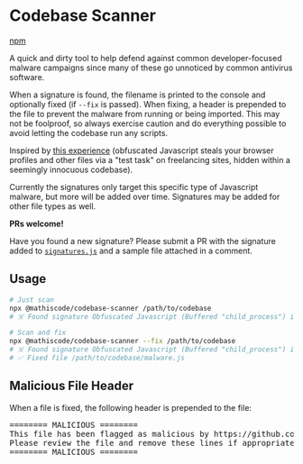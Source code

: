 <!-- markdownlint-disable MD033 -->

# Codebase Scanner

[npm](https://www.npmjs.com/package/@mathiscode/codebase-scanner)

A quick and dirty tool to help defend against common developer-focused malware campaigns since many of these go unnoticed by common antivirus software.

When a signature is found, the filename is printed to the console and optionally fixed (if `--fix` is passed). When fixing, a header is prepended to the file to prevent the malware from running or being imported. This may not be foolproof, so always exercise caution and do everything possible to avoid letting the codebase run any scripts.

Inspired by [this experience](https://www.reddit.com/r/Upwork/comments/14nat71/scam_warning_blockchain_developer_job_postings) (obfuscated Javascript steals your browser profiles and other files via a "test task" on freelancing sites, hidden within a seemingly innocuous codebase).

Currently the signatures only target this specific type of Javascript malware, but more will be added over time. Signatures may be added for other file types as well.

**PRs welcome!**

Have you found a new signature? Please submit a PR with the signature added to [`signatures.js`](signatures.js) and a sample file attached in a comment.

## Usage

```bash
# Just scan
npx @mathiscode/codebase-scanner /path/to/codebase
# ☠️ Found signature Obfuscated Javascript (Buffered "child_process") in file /path/to/codebase/malware.js
```

```bash
# Scan and fix
npx @mathiscode/codebase-scanner --fix /path/to/codebase
# ☠️ Found signature Obfuscated Javascript (Buffered "child_process") in file /path/to/codebase/malware.js
# ✅ Fixed file /path/to/codebase/malware.js
```

## Malicious File Header

When a file is fixed, the following header is prepended to the file:

<pre>
======== MALICIOUS ========
This file has been flagged as malicious by https://github.com/mathiscode/codebase-scanner
Please review the file and remove these lines if appropriate.
======== MALICIOUS ========
</pre>
